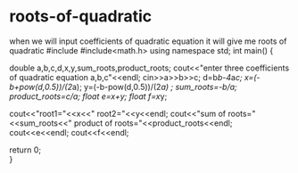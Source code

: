 # roots-of-quadratic
when we will input coefficients of quadratic equation it will give me roots of quadratic
#include<iostream>
#include<math.h>
using namespace std;
int main()
{
	
 double  a,b,c,d,x,y,sum_roots,product_roots;
cout<<"enter three coefficients of quadratic equation a,b,c"<<endl;
cin>>a>>b>>c;
d=b*b-4*a*c;
x=(-b+pow(d,0.5))/(2*a);
y=(-b-pow(d,0.5))/(2*a)	;
sum_roots=-b/a;
product_roots=c/a;
float e=x+y;
float f=x*y;
	
cout<<"root1="<<x<<"  root2="<<y<<endl;
cout<<"sum of roots="<<sum_roots<<"  product of roots="<<product_roots<<endl;	
cout<<e<<endl;
cout<<f<<endl;	
	
	
	
	
	
	
	
return 0;	
}
